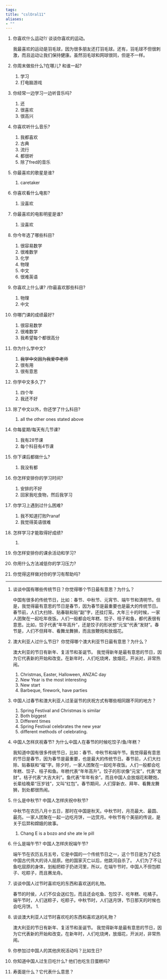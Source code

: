```yaml
---
tags: 
title: "cslOral11"
aliases:
- ""
---
```


1.  你喜欢什么运动?/ 谈谈你喜欢的运动。  
    
    我最喜欢的运动是羽毛球，因为很多朋友还打羽毛球。还有，羽毛球不但很刺激，而且运动让我们保持健康。虽然羽毛球和网球很同，但是不一样。
    
1.  你周末做些什么?在哪儿? 和谁一起?
    
    1. 学习
    1. 打电脑游戏
    
1.  你经常一边学习一边听音乐吗?
    
    1. 还
    1. 很喜欢
    1. 很高兴
    
1.  你喜欢听什么音乐?
    
    1. 我都喜欢
    1. 古典
    1. 流行
    1. 都很听
    1. 除了fred的音乐
    
1.  你最喜欢的歌星是谁?
    
    1. caretaker
    
1.  你喜欢看什么电影?
    
    1. 没喜欢
    
1.  你最喜欢的电影明星是谁?
    
    1. 没喜欢
    
1.  你今年选了哪些科目?
    
    1. 很容易数学
    1. 很难数学
    1. 化学
    1. 物理
    1. 中文
    1. 很难英语
    
1.  你喜欢上什么课? /你最喜欢那些科目?
    
    1. 物理
    1. 中文
    
1.  你哪门课的成绩最好?
    
    1. 很容易数学
    1. 很难数学
    1. 我希望每个都很高分
    
1.  你为什么学中文?
    
    1. ~~我学中文因为我爱李老师~~
    1. 很有用
    1. 很有意思
    
1.  你学中文多久了?
    
    1. 四个年
    1. 我还不好
    
1.  除了中文以外，你还学了什么科目?
    
    1. all the other ones stated above
    
1.  你每星期/每天有几节课?
    
    1. 我有28节课
    1. 每个科目有4节课
    
1.  你下课后都做什么?
    
    1. 我没有都
    
1.  你怎样安排你的学习时间?
    
    1. 安排的不好
    1. 回家我吃食物，然后我学习
    
1.  你学习上遇到过什么困难?
    
    1. 我不知道打败Pranaf
    1. 我觉得英语很难
    
1.  怎样学习才能取得好成绩?
    
    1. 
    
1.  你怎样安排你的课余活动和学习?
    
    
    
1.  你用什么方法减低你的学习压力?
    
    
    
1.  你觉得这样做对你的学习有帮助吗?
    
    
    

---

1.  谈谈中国有哪些传统节日？你觉得哪个节日最有意思？为什么？
    
    中国有很多的传统节日，比如：春节、中秋节、元宵节、端午节和清明节。但是，我觉得最有意思的节日是春节，因为春节是最重要也是最大的传统节日。春节前，人们大扫除、贴春联和贴“副”字，还挂灯笼。大年三十的时候，一家人团聚在一起吃年夜饭。人们一般都会吃年糕、饺子、桔子和鱼，都代表很有意思。比如，饺子代表“年年高升”，还是饺子的形状想“元宝”代表“发财”。春节是，人们不但拜年、看舞龙舞狮，而且放鞭炮和放烟花。
    
1.  澳大利亚人过什么节日?  你觉得哪个澳大利亚节日最有意思？为什么？
    
    澳大利亚的节日有新年、复活节和圣诞节。 我觉得新年是最有意思的节日，因为它代表新的开始和改变。在新年时，人们吃烧烤，放烟花，开派对，非常热闹。
    1. Christmas, Easter, Halloween, ANZAC day
    1. New Year is the most interesting
    1. New start
    1. Barbeque, firework, have parties
    
1.  中国人过春节和澳大利亚人过圣诞节的庆祝方式有哪些相同跟不同的地方？
    
    1. Spring Festival and Christmas is similar
    1. Both biggest
    1. Different times
    1. Spring Festival celebrates the new year
    1. different methods of celebrating.
    
1.  中国人怎样庆祝春节? 为什么中国人在春节的时候吃饺子/鱼/年糕？
    
    我知道中国有很多传统节日，比如：春节、中秋节和端午节。我觉得最有意思的节日是春节，因为春节是最重要，也是最大的传统节日。春节前，人们大扫除、贴春联和“福”字。除夕时，一家人团聚在一起吃年夜饭。人们一般都会吃年糕、饺子、桔子和鱼。年糕代表“年年高升”。饺子的形状像“元宝”，代表“发财”。桔子代表“大吉大利”。鱼代表“年年有余”。而且中国人会放烟花和鞭炮，长辈给晚辈“压岁钱”，又叫“红包”。春节期间，人们穿新衣、拜年、看舞龙舞狮，到处都很热闹。
    
1.  什么是中秋节? 中国人怎样庆祝中秋节?
    
    中秋节在农历八月十五日，那时在中国是秋天。中秋节时，月亮最大、最圆、最亮。一家人团聚在一起一边吃月饼，一边赏月。中秋节有个美丽的传说，是关于后羿和嫦娥的故事。
    1. Chang E is a bozo and she ate le pill 
    
1.  什么是端午节? 中国人怎样庆祝端午节?
    
    端午节在农历五月五号，它是中国的一个传统节日之一，这个节日是为了纪念中国古代伟大的诗人屈原。他的国家灭亡以后，他跳河自杀了。 人们为了不让鱼吃屈原的身体，划船把粽子扔进河里，所以，在端午节时，中国人不但包粽子、吃粽子，而且赛龙舟。
    
1.  谈谈中国人过节时喜欢吃的东西和喜欢送的礼物。
    
    春节的时侯，人们不仅会送红包，而且还会吃鱼、包饺子、吃年糕、吃橘子。端午节时，人们送粽子，吃粽子。中秋节时，人们送月饼，节日那天的时候也会吃月饼。
    1. 
    
1.  谈谈澳大利亚人过节时喜欢吃的东西和喜欢送的礼物？
    
    澳大利亚的节日有新年、复活节和圣诞节。 我觉得新年是最有意思的节日，因为它代表新的开始和改变。在新年时，人们吃烧烤，放烟花，开派对，非常热闹。
    
1.  你参加过中国人的其他庆祝活动吗？比如生日?
    
1.  你知道中国人过生日吃什么? 他们也吃生日蛋糕吗?
    
1.  寿面是什么？它代表什么意思？
